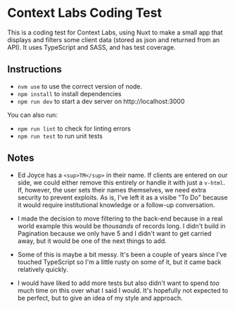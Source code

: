 # Context Labs Coding Test

This is a coding test for Context Labs, using Nuxt to make a small app that displays and filters some client data (stored as json and returned from an API). It uses TypeScript and SASS, and has test coverage.

## Instructions

- `nvm use` to use the correct version of node.
- `npm install` to install dependencies
- `npm run dev` to start a dev server on http://localhost:3000

You can also run:

- `npm run lint` to check for linting errors
- `npm run test` to run unit tests

## Notes
- Ed Joyce has a `<sup>TM</sup>` in their name. If clients are entered on our side, we could either remove this entirely or handle it with just a `v-html`. If, however, the user sets their names themselves, we need extra security to prevent exploits. As is, I've left it as a visibe "To Do" because it would require institutional knowledge or a follow-up conversation.

- I made the decision to move filtering to the back-end because in a real world example this would be _thousands_ of records long. I didn't build in Pagination because we only have 5 and I didn't want to get carried away, but it would be one of the next things to add.

- Some of this is maybe a bit messy. It's been a couple of years since I've touched TypeScript so I'm a little rusty on some of it, but it came back relatively quickly.

- I would have liked to add more tests but also didn't want to spend _too_ much time on this over what I said I would. It's hopefully not expected to be perfect, but to give an idea of my style and approach.
